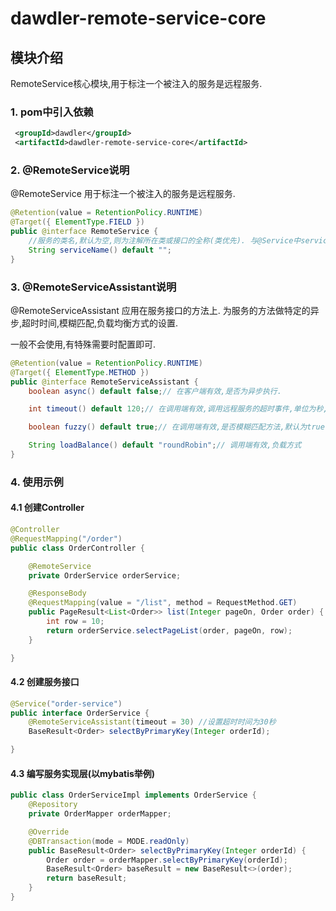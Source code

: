 # dawdler-remote-service-core

## 模块介绍

RemoteService核心模块,用于标注一个被注入的服务是远程服务.

### 1. pom中引入依赖

```xml
 <groupId>dawdler</groupId>
 <artifactId>dawdler-remote-service-core</artifactId>
```

### 2. @RemoteService说明

@RemoteService 用于标注一个被注入的服务是远程服务.

```java
@Retention(value = RetentionPolicy.RUNTIME)
@Target({ ElementType.FIELD })
public @interface RemoteService {
	//服务的类名,默认为空,则为注解所在类或接口的全称(类优先). 与@Service中serviceName对应
	String serviceName() default "";
}
```

### 3. @RemoteServiceAssistant说明

@RemoteServiceAssistant  应用在服务接口的方法上. 为服务的方法做特定的异步,超时时间,模糊匹配,负载均衡方式的设置.

一般不会使用,有特殊需要时配置即可.

```java
@Retention(value = RetentionPolicy.RUNTIME)
@Target({ ElementType.METHOD })
public @interface RemoteServiceAssistant {
	boolean async() default false;// 在客户端有效,是否为异步执行.

	int timeout() default 120;// 在调用端有效,调用远程服务的超时事件,单位为秒,默认120秒.

	boolean fuzzy() default true;// 在调用端有效,是否模糊匹配方法,默认为true,模糊匹配根据方法名与参数个数进行匹配,非模糊匹配会根据方法名与参数类型进行精确匹配.模糊匹配效率高,如果一个服务实现类中存在相同方法相同参数个数时需要设置此参数为true.

	String loadBalance() default "roundRobin";// 调用端有效,负载方式
}
```

### 4. 使用示例

#### 4.1 创建Controller

```java
@Controller
@RequestMapping("/order")
public class OrderController {

	@RemoteService
	private OrderService orderService;

	@ResponseBody
	@RequestMapping(value = "/list", method = RequestMethod.GET)
	public PageResult<List<Order>> list(Integer pageOn, Order order) {
		int row = 10;
		return orderService.selectPageList(order, pageOn, row);
	}

}
``` 
#### 4.2 创建服务接口

```java
@Service("order-service")
public interface OrderService {
	@RemoteServiceAssistant(timeout = 30) //设置超时时间为30秒
	BaseResult<Order> selectByPrimaryKey(Integer orderId);

}
```

#### 4.3 编写服务实现层(以mybatis举例)

```java
public class OrderServiceImpl implements OrderService {
	@Repository
	private OrderMapper orderMapper;

	@Override
	@DBTransaction(mode = MODE.readOnly)
	public BaseResult<Order> selectByPrimaryKey(Integer orderId) {
		Order order = orderMapper.selectByPrimaryKey(orderId);
		BaseResult<Order> baseResult = new BaseResult<>(order);
		return baseResult;
	}
}
```
